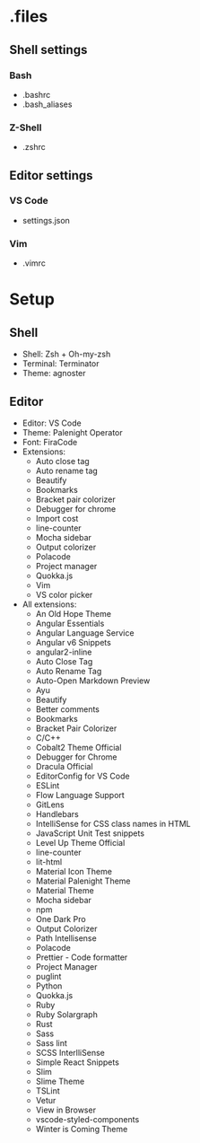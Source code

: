 # .files
## Shell settings
### Bash
* .bashrc
* .bash_aliases
### Z-Shell
* .zshrc
## Editor settings
### VS Code
* settings.json
### Vim
* .vimrc
# Setup
## Shell
* Shell: Zsh + Oh-my-zsh
* Terminal: Terminator
* Theme: agnoster
## Editor
* Editor: VS Code
* Theme: Palenight Operator
* Font: FiraCode
* Extensions: 
    * Auto close tag
    * Auto rename tag
    * Beautify
    * Bookmarks
    * Bracket pair colorizer
    * Debugger for chrome
    * Import cost
    * line-counter
    * Mocha sidebar
    * Output colorizer
    * Polacode
    * Project manager
    * Quokka.js
    * Vim
    * VS color picker
* All extensions:
    * An Old Hope Theme
    * Angular Essentials
    * Angular Language Service
    * Angular v6 Snippets
    * angular2-inline
    * Auto Close Tag
    * Auto Rename Tag
    * Auto-Open Markdown Preview
    * Ayu
    * Beautify
    * Better comments
    * Bookmarks
    * Bracket Pair Colorizer
    * C/C++
    * Cobalt2 Theme Official
    * Debugger for Chrome
    * Dracula Official
    * EditorConfig for VS Code
    * ESLint
    * Flow Language Support
    * GitLens
    * Handlebars
    * IntelliSense for CSS class names in HTML
    * JavaScript Unit Test snippets
    * Level Up Theme Official
    * line-counter
    * lit-html
    * Material Icon Theme
    * Material Palenight Theme
    * Material Theme
    * Mocha sidebar
    * npm
    * One Dark Pro
    * Output Colorizer
    * Path Intellisense
    * Polacode
    * Prettier - Code formatter
    * Project Manager
    * puglint
    * Python
    * Quokka.js
    * Ruby
    * Ruby Solargraph
    * Rust
    * Sass
    * Sass lint
    * SCSS InterlliSense
    * Simple React Snippets
    * Slim
    * Slime Theme
    * TSLint
    * Vetur
    * View in Browser
    * vscode-styled-components
    * Winter is Coming Theme